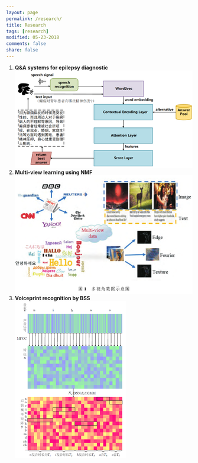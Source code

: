 ```yaml
---
layout: page
permalink: /research/
title: Research
tags: [research]
modified: 05-23-2018
comments: false
share: false
---
```

<ol>

  <li><b> Q&A systems for epilepsy diagnostic<br>
  <img src="../images/QA.png">
  <li><b> Multi-view learning using NMF<br>
  <img src="../images/multiview.png">
  <li><b> Voiceprint recognition by BSS<br>
  <img src="../images/voiceprint.png">
  <!--<li><b> Manifold optimization-based analysis dictionary learning with an L1/2-norm regularizer<br><br>
  <img src="../images/nn.png">-->
    




